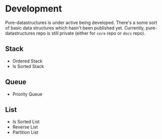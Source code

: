 # Development

Pure-datastructures is under active being developed. There's a some sort of basic data structures which hasn't been published yet. Currently, pure-datastructures repo is still private (either for `core` repo or `docs` repo).

## Stack

- Ordered Stack
- Is Sorted Stack

## Queue

- Priority Queue

## List

- Is Sorted List
- Reverse List
- Partition List